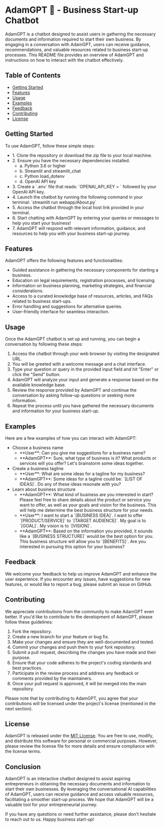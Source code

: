 #  AdamGPT ‍🚀 - Business Start-up Chatbot

AdamGPT is a chatbot designed to assist users in gathering the necessary documents and information required to start their own business. By engaging in a conversation with AdamGPT, users can receive guidance, recommendations, and valuable resources related to business start-up processes. This README file provides an overview of AdamGPT and instructions on how to interact with the chatbot effectively.

## Table of Contents
- [Getting Started](#getting-started)
- [Features](#features) 
- [Usage](#usage) 
- [Examples](#examples)
- [Feedback](#feedback)
- [Contributing](#contributing)
- [License](#license)

## Getting Started

To use AdamGPT, follow these simple steps:

<ul>
   <li>1. Clone the repository or download the zip file to your local machine.
   <li>2. Ensure you have the necessary dependencies installed.
      <ul>
         <li>a. Python 3.6 or higher
         <li>b. Streamlit and streamlit_chat
         <li>c. Python load_dotenv
         <li>d. OpenAI API key
      </ul>
   <li>3. Create a `.env` file that reads: `OPENAI_API_KEY = ` followed by your OpenAI API key.
   <li>4. Launch the chatbot by running the following command in your terminal: `streamlit run webapp/About.py`
   <li>5. Access the chatbot through the local host link provided in your terminal.
   <li>6. Start chatting with AdamGPT by entering your queries or messages to help you start your business!
   <li>7. AdamGPT will respond with relevant information, guidance, and resources to help you with your business start-up journey.
</ul>

## Features

AdamGPT offers the following features and functionalities:

- Guided assistance in gathering the necessary components for starting a business.
- Education on legal requirements, registration processes, and licensing.
- Information on business planning, marketing strategies, and financial considerations.
- Access to a curated knowledge base of resources, articles, and FAQs related to business start-ups.
- Error handling and suggestions for alternative queries.
- User-friendly interface for seamless interaction. 

## Usage 

Once the AdamGPT chatbot is set up and running, you can begin a conversation by following these steps:

1. Access the chatbot through your web browser by visiting the designated URL.
2. You will be greeted with a welcome message and a chat interface.
3. Type your question or query in the provided input field and hit "Enter" or click the "Send" button.
4. AdamGPT will analyze your input and generate a response based on the available knowledge base.
5. Review the response provided by AdamGPT and continue the conversation by asking follow-up questions or seeking more information.
6. Repeat the process until you have gathered the necessary documents and information for your business start-up.

## Examples

Here are a few examples of how you can interact with AdamGPT:

<ul>
   <li>Choose a business name 
      <ul>
         <li>**User**: Can you give me suggestions for a business name? 
         <li>**AdamGPT**: Sure, what type of business is it? What products or services will you offer? Let's brainstorm some ideas together.
      </ul>
   <li>Create a business tagline 
      <ul>
         <li>**User**: What are some ideas for a tagline for my business? 
         <li>**AdamGPT**: Some ideas for a tagline could be: `[LIST OF IDEAS]`. Do any of these ideas resonate with you?
      </ul>
   <li>Learn about business structure
      <ul>
         <li>**AdamGPT**: What kind of business are you interested in start? Please feel free to share details about the product or service you want to offer, as well as your goals and vision for the business. This will help me determine the best business structure for your needs.
         <li>**User**: I want to start a `[BUSINESS IDEA]`. I want to offer `[PRODUCT/SERVICE]` to `[TARGET AUDIENCE]`. My goal is to `[GOAL]`. My vision is to `[VISION]`.
         <li>**AdamGPT**: Based on the information you provided, it sounds like a `[BUSINESS STRUCTURE]` would be the best option for you. This business structure will allow you to `[BENEFITS]`. Are you interested in pursuing this option for your business? 
      </ul>
</ul>

## Feedback

We welcome your feedback to help us improve AdamGPT and enhance the user experience. If you encounter any issues, have suggestions for new features, or would like to report a bug, please submit an issue on GitHub.

## Contributing

We appreciate contributions from the community to make AdamGPT even better. If you'd like to contribute to the development of AdamGPT, please follow these guidelines: 

1. Fork the repository.
2. Create a new branch for your feature or bug fix.
3. Make your changes and ensure they are well-documented and tested.
4. Commit your changes and push them to your fork repository.
5. Submit a pull request, describing the changes you have made and their purpose.
6. Ensure that your code adheres to the project's coding standards and best practices.
7. Participate in the review process and address any feedback or comments provided by the maintainers.
8. Once your pull request is approved, it will be merged into the main repository.

Please note that by contributing to AdamGPT, you agree that your contributions will be licensed under the project's license (mentioned in the next section).

## License

AdamGPT is released under the [MIT License](https://opensource.org/license/mit/). You are free to use, modify, and distribute this software for personal or commercial purposes. However, please review the license file for more details and ensure compliance with the license terms. 

## Conclusion   

AdamGPT is an interactive chatbot designed to assist aspiring entrepreneurs in obtaining the necessary documents and information to start their own businesses. By leveraging the conversational AI capabilities of AdamGPT, users can receive guidance and access valuable resources, facilitating a smoother start-up process. We hope that AdamGPT will be a valuable tool for your entrepreneurial journey.

If you have any questions or need further assistance, please don't hesitate to reach out to us. Happy business start-up!
